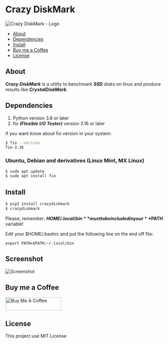 # Crazy DiskMark

![Crazy DiskMark - Logo](https://raw.githubusercontent.com/fredcox/crazydiskmark/master/crazydiskmark/images/logo.png)

* [About](#about)
* [Dependencies](#dependencies)
* [Install](#install)
* [Buy me a Coffee](#buy-me-a-coffee)
* [License](#license)


## About

***Crazy DiskMark*** is a utility to benchmark ***SSD*** disks on linux and produce results like ***CrystalDiskMark***.

## Dependencies

1. Python version 3.8 or later
2. fio ***(Flexible I/O Tester)*** version 3.16 or later

if you want know about fio version in your system:

```bash
$ fio --version
fio-3.16
``` 

### Ubuntu, Debian and derivatives (Linux Mint, MX Linux)

```bash
$ sudo apt update
$ sudo apt install fio
```

## Install

```bash
$ pip3 install crazydiskmark
$ crazydiskmark
```

Please, remember: **$HOME/.local/bin** must to be included in your **$PATH** variable!

Edit your $HOME/.bashrc and put the following line on the end off file:

`export PATH=$PATH:~/.local/bin`


## Screenshot

![Screenshot](https://raw.githubusercontent.com/fredcox/crazydiskmark/master/crazydiskmark/images/shot.png)

## Buy me a Coffee

<a href="https://www.buymeacoffee.com/fredcox" target="_blank"><img src="https://cdn.buymeacoffee.com/buttons/default-orange.png" alt="Buy Me A Coffee" height="41" width="174"></a>


## License 

This project use MIT License